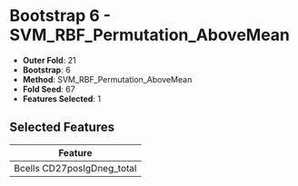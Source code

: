 # Bootstrap 6 - SVM_RBF_Permutation_AboveMean

- **Outer Fold**: 21
- **Bootstrap**: 6
- **Method**: SVM_RBF_Permutation_AboveMean
- **Fold Seed**: 67
- **Features Selected**: 1

## Selected Features

| Feature |
|---------|
| Bcells CD27posIgDneg_total |

